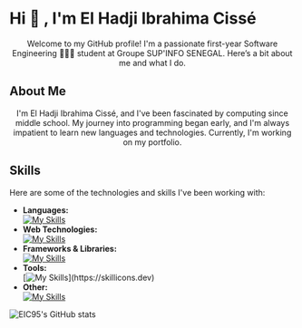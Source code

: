 # Hi 👋 , I'm El Hadji Ibrahima Cissé

<p align="center">Welcome to my GitHub profile! I'm a passionate first-year Software Engineering 👨🏿‍💻 student at Groupe SUP'INFO SENEGAL. Here’s a bit about me and what I do.</p>

## About Me

<p align="center">I'm El Hadji Ibrahima Cissé, and I've been fascinated by computing since middle school. My journey into programming began early, and I'm always impatient to learn new languages and technologies. Currently, I'm working on my portfolio.</p>

## Skills

Here are some of the technologies and skills I've been working with:

- **Languages:**  
[![My Skills](https://skillicons.dev/icons?i=c,cpp,java)](https://skillicons.dev)
- **Web Technologies:**  
[![My Skills](https://skillicons.dev/icons?i=js,html,css,php)](https://skillicons.dev) 
- **Frameworks & Libraries:**  
[![My Skills](https://skillicons.dev/icons?i=bootstrap)](https://skillicons.dev)   
- **Tools:**  
[![My Skills](https://skillicons.dev/icons?i=github,mysql,)](https://skillicons.dev)
- **Other:**  
[![My Skills](https://skillicons.dev/icons?i=ps)](https://skillicons.dev)

![EIC95's GitHub stats](https://github-readme-stats.vercel.app/api?username=anuraghazra&show_icons=true&theme=midnight-purple)


